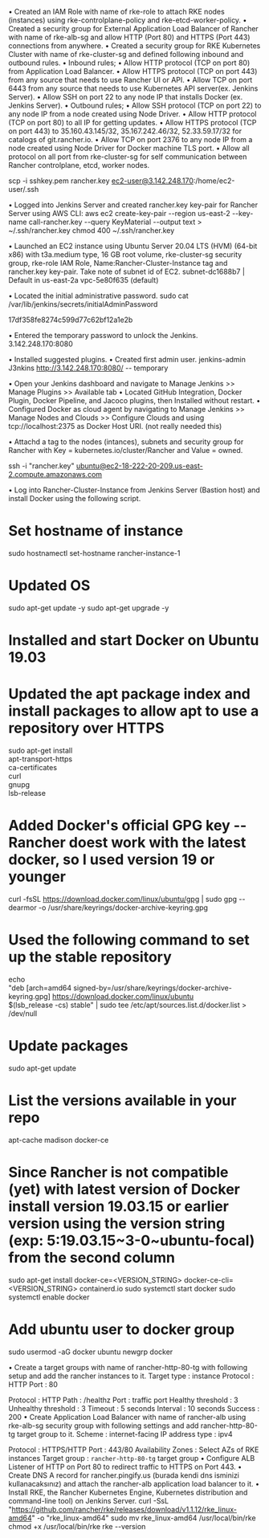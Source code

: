


•	Created an IAM Role with name of rke-role to attach RKE nodes (instances) using rke-controlplane-policy and rke-etcd-worker-policy.
•	Created a security group for External Application Load Balancer of Rancher with name of rke-alb-sg and allow HTTP (Port 80) and HTTPS (Port 443) connections from anywhere.
•	Created a security group for RKE Kubernetes Cluster with name of rke-cluster-sg and defined following inbound and outbound rules.
    •	Inbound rules;
    •	Allow HTTP protocol (TCP on port 80) from Application Load Balancer.
    •	Allow HTTPS protocol (TCP on port 443) from any source that needs to use Rancher UI or API.
    •	Allow TCP on port 6443 from any source that needs to use Kubernetes API server(ex. Jenkins Server).
    •	Allow SSH on port 22 to any node IP that installs Docker (ex. Jenkins Server).
    •	Outbound rules;
    •	Allow SSH protocol (TCP on port 22) to any node IP from a node created using Node Driver.
    •	Allow HTTP protocol (TCP on port 80) to all IP for getting updates.
    •	Allow HTTPS protocol (TCP on port 443) to 35.160.43.145/32, 35.167.242.46/32, 52.33.59.17/32 for catalogs of git.rancher.io.
    •	Allow TCP on port 2376 to any node IP from a node created using Node Driver for Docker machine TLS port.
    •	Allow all protocol on all port from rke-cluster-sg for self communication between Rancher controlplane, etcd, worker nodes.

scp -i sshkey.pem rancher.key ec2-user@3.142.248.170:/home/ec2-user/.ssh


•	Logged into Jenkins Server and created rancher.key key-pair for Rancher Server using AWS CLI:
aws ec2 create-key-pair --region us-east-2 --key-name call-rancher.key --query KeyMaterial --output text > ~/.ssh/rancher.key
chmod 400 ~/.ssh/rancher.key

•	Launched an EC2 instance using Ubuntu Server 20.04 LTS (HVM) (64-bit x86) with t3a.medium type, 16 GB root volume, rke-cluster-sg security group, rke-role IAM Role, Name:Rancher-Cluster-Instance tag and rancher.key key-pair. Take note of subnet id of EC2.
subnet-dc1688b7 | Default in us-east-2a
vpc-5e80f635 (default)

•	Located the initial administrative password.
sudo cat /var/lib/jenkins/secrets/initialAdminPassword

17df358fe8274c599d77c62bf12a1e2b

•	Entered the temporary password to unlock the Jenkins.
3.142.248.170:8080

•	Installed suggested plugins.
•	Created first admin user.
jenkins-admin
J3nkins
http://3.142.248.170:8080/ -- temporary

•	Open your Jenkins dashboard and navigate to Manage Jenkins >> Manage Plugins >> Available tab
•	Located GitHub Integration, Docker Plugin, Docker Pipeline, and Jacoco plugins, then Installed without restart.
•	Configured Docker as cloud agent by navigating to Manage Jenkins >> Manage Nodes and Clouds >> Configure Clouds and using tcp://localhost:2375 as Docker Host URI. (not really needed this) 

•	Attachd a tag to the nodes (intances), subnets and security group for Rancher with Key = kubernetes.io/cluster/Rancher and Value = owned.

ssh -i "rancher.key" ubuntu@ec2-18-222-20-209.us-east-2.compute.amazonaws.com

•	Log into Rancher-Cluster-Instance from Jenkins Server (Bastion host) and install Docker using the following script.
# Set hostname of instance
sudo hostnamectl set-hostname rancher-instance-1
# Updated OS 
sudo apt-get update -y
sudo apt-get upgrade -y
# Installed and start Docker on Ubuntu 19.03
# Updated the apt package index and install packages to allow apt to use a repository over HTTPS
sudo apt-get install \
  apt-transport-https \
  ca-certificates \
  curl \
  gnupg \
  lsb-release
# Added Docker's official GPG key -- Rancher doest work with the latest docker, so I used version 19 or younger
curl -fsSL https://download.docker.com/linux/ubuntu/gpg | sudo gpg --dearmor -o /usr/share/keyrings/docker-archive-keyring.gpg
# Used the following command to set up the stable repository
echo \
  "deb [arch=amd64 signed-by=/usr/share/keyrings/docker-archive-keyring.gpg] https://download.docker.com/linux/ubuntu \
  $(lsb_release -cs) stable" | sudo tee /etc/apt/sources.list.d/docker.list > /dev/null
# Update packages
sudo apt-get update
# List the versions available in your repo
apt-cache madison docker-ce

# Since Rancher is not compatible (yet) with latest version of Docker install version 19.03.15 or earlier version using the version string (exp: 5:19.03.15~3-0~ubuntu-focal) from the second column
sudo apt-get install docker-ce=<VERSION_STRING> docker-ce-cli=<VERSION_STRING> containerd.io
sudo systemctl start docker
sudo systemctl enable docker

# Add ubuntu user to docker group
sudo usermod -aG docker ubuntu
newgrp docker

•	Create a target groups with name of rancher-http-80-tg with following setup and add the rancher instances to it.
Target type         : instance
Protocol            : HTTP
Port                : 80

<!-- Health Checks Settings -->
Protocol            : HTTP
Path                : /healthz
Port                : traffic port
Healthy threshold   : 3
Unhealthy threshold : 3
Timeout             : 5 seconds
Interval            : 10 seconds
Success             : 200
•	Create Application Load Balancer with name of rancher-alb using rke-alb-sg security group with following settings and add rancher-http-80-tg target group to it.
Scheme              : internet-facing
IP address type     : ipv4

<!-- Listeners-->
Protocol            : HTTPS/HTTP
Port                : 443/80
Availability Zones  : Select AZs of RKE instances
Target group        : `rancher-http-80-tg` target group 
•	Configure ALB Listener of HTTP on Port 80 to redirect traffic to HTTPS on Port 443.
•	Create DNS A record for rancher.pingify.us (burada kendi dns isminizi kullanacaksınız) and attach the rancher-alb application load balancer to it.
•	Install RKE, the Rancher Kubernetes Engine, Kubernetes distribution and command-line tool) on Jenkins Server.
curl -SsL "https://github.com/rancher/rke/releases/download/v1.1.12/rke_linux-amd64" -o "rke_linux-amd64"
sudo mv rke_linux-amd64 /usr/local/bin/rke
chmod +x /usr/local/bin/rke
rke --version
